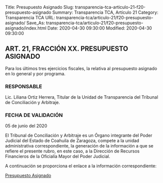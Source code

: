 Title: Presupuesto Asignado
Slug: transparencia-tca-articulo-21-f20-presupuesto-asignado
Summary: Transparencia TCA, Artículo 21
Category: Transparencia TCA
URL: transparencia-tca/articulo-21/f20-presupuesto-asignado/
Save_As: transparencia-tca/articulo-21/f20-presupuesto-asignado/index.html
Date: 2020-04-30 09:30:00
Modified: 2020-04-30 09:30:00


## ART. 21, FRACCIÓN XX. PRESUPUESTO ASIGNADO

Para los últimos tres ejercicios fiscales, la relativa al presupuesto asignado en lo general y por programa.

### RESPONSABLE

Lic. Liliana Ortiz Herrera, Titular de la Unidad de Transparencia del Tribunal de Conciliación y Arbitraje.

### FECHA DE VALIDACIÓN

05 de junio del 2020

El Tribunal de Conciliación y Arbitraje es un Órgano integrante del Poder Judicial del Estado de Coahuila de Zaragoza, compete a la unidad administrativa correspondiente, la generación de la información a que se refiere el presente rubro, en este caso, a la Dirección de Recursos Financieros de la Oficialía Mayor del Poder Judicial.

A continuación se proporciona el enlace a la información correspondiente:

[Presupuesto Asignado](https://www.pjecz.gob.mx/transparencia/articulo-21/f20-presupuesto-asignado/)


